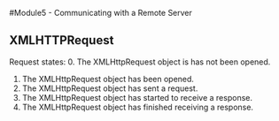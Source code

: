 #Module5 - Communicating with a Remote Server

## XMLHTTPRequest

Request states:
0. The XMLHttpRequest object is has not been opened.
1. The XMLHttpRequest object has been opened.
2. The XMLHttpRequest object has sent a request.
3. The XMLHttpRequest object has started to receive a response.
4. The XMLHttpRequest object has finished receiving a response.

